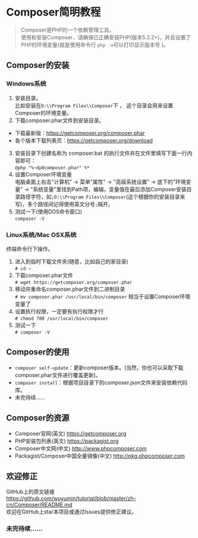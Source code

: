 # Composer简明教程

> Composer是PHP的一个依赖管理工具。  
使用和安装Composer，请确保已正确安装PHP(版本5.3.2+)，并且设置了PHP的环境变量(就是使用命令行 `php -v`可以打印显示版本号 )。  

## Composer的安装
### Windows系统
1. 安装目录。  
比如安装在`D:\\Program Files\\Composer`下 ， 这个目录会用来设置Composer的环境变量。 
2. 下载composer.phar文件到安装目录。
  - 下载最新版：<https://getcomposer.org/composer.phar>
  - 各个版本下载列表页：<https://getcomposer.org/download>
3. 安装目录下创建名称为 composer.bat 的执行文件并在文件里填写下面一行内容即可：  
`@php "%~dp0composer.phar" %*`  
4. 设置Composer环境变量  
电脑桌面上右击"计算机" -> 菜单"属性" -> "高级系统设置" -> 底下的"环境变量" -> "系统变量"里找到Path项，编辑，变量值在最后添加Composer安装目录路径字符，如`;D:\\Program Files\\Composer`(这个根据你的安装目录来写)，多个路径间记得使用英文分号`;`隔开。  
5. 测试一下(使用DOS命令窗口)  
`composer -V`  

### Linux系统/Mac OSX系统
终端命令行下操作。  
1. 进入到临时下载文件夹(随意，比如自己的家目录)  
`# cd ~`  
2. 下载composer.phar文件  
`# wget https://getcomposer.org/composer.phar`  
3. 移动并重命名composer.phar文件到二进制目录  
`# mv composer.phar /usr/local/bin/composer`  相当于设置Composer环境变量了  
4. 设置执行权限，一定要有执行权限才行  
`# chmod 700 /usr/local/bin/composer`  
5. 测试一下  
`# composer -V`  

## Composer的使用
- `composer self-update`：更新composer版本。(当然，你也可以采取下载composer.phar文件进行覆盖更新)。
- `composer install`：根据项目目录下的composer.json文件来安装依赖代码库。
- 未完待续……

## Composer的资源
- Composer官网(英文) <https://getcomposer.org>
- PHP安装包列表(英文) <https://packagist.org>
- Composer中文网(中文) <http://www.phpcomposer.com>
- Packagist/Composer中国全量镜像(中文) <http://pkg.phpcomposer.com>

## 欢迎修正
GitHub上的原文链接  
<https://github.com/wuyumin/tutorial/blob/master/zh-cn/Composer/README.md>  
欢迎在GitHub上star本项目或通过Issues提供修正建议。  

### 未完待续……